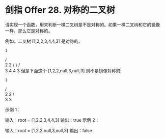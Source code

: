 # 剑指 Offer 28. 对称的二叉树
请实现一个函数，用来判断一棵二叉树是不是对称的。如果一棵二叉树和它的镜像一样，那么它是对称的。

例如，二叉树 [1,2,2,3,4,4,3] 是对称的。

    1
/ \
2   2
/ \ / \
3  4 4  3
但是下面这个 [1,2,2,null,3,null,3] 则不是镜像对称的:

    1
/ \
2   2
\   \
3    3



示例 1：

输入：root = [1,2,2,3,4,4,3]
输出：true
示例 2：

输入：root = [1,2,2,null,3,null,3]
输出：false